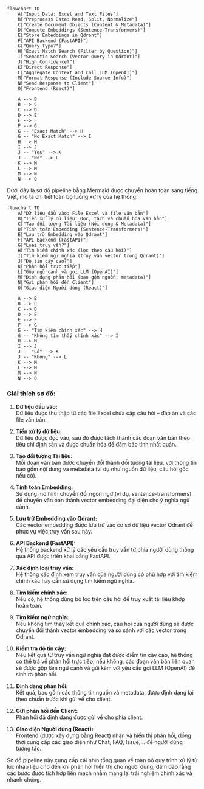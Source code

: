 ```mermaid
flowchart TD
    A["Input Data: Excel and Text Files"]
    B["Preprocess Data: Read, Split, Normalize"]
    C["Create Document Objects (Content & Metadata)"]
    D["Compute Embeddings (Sentence-Transformers)"]
    E["Store Embeddings in Qdrant"]
    F["API Backend (FastAPI)"]
    G["Query Type?"]
    H["Exact Match Search (Filter by Question)"]
    I["Semantic Search (Vector Query in Qdrant)"]
    J["High Confidence?"]
    K["Direct Response"]
    L["Aggregate Context and Call LLM (OpenAI)"]
    M["Format Response (Include Source Info)"]
    N["Send Response to Client"]
    O["Frontend (React)"]

    A --> B
    B --> C
    C --> D
    D --> E
    E --> F
    F --> G
    G -- "Exact Match" --> H
    G -- "No Exact Match" --> I
    H --> M
    I --> J
    J -- "Yes" --> K
    J -- "No" --> L
    K --> M
    L --> M
    M --> N
    N --> O
```

Dưới đây là sơ đồ pipeline bằng Mermaid được chuyển hoàn toàn sang tiếng Việt, mô tả chi tiết toàn bộ luồng xử lý của hệ thống:

```mermaid
flowchart TD
    A["Dữ liệu đầu vào: File Excel và file văn bản"]
    B["Tiền xử lý dữ liệu: Đọc, tách và chuẩn hóa văn bản"]
    C["Tạo đối tượng Tài liệu (Nội dung & Metadata)"]
    D["Tính toán Embedding (Sentence-Transformers)"]
    E["Lưu trữ Embedding vào Qdrant"]
    F["API Backend (FastAPI)"]
    G["Loại truy vấn?"]
    H["Tìm kiếm chính xác (lọc theo câu hỏi)"]
    I["Tìm kiếm ngữ nghĩa (truy vấn vector trong Qdrant)"]
    J["Độ tin cậy cao?"]
    K["Phản hồi trực tiếp"]
    L["Gộp ngữ cảnh và gọi LLM (OpenAI)"]
    M["Định dạng phản hồi (bao gồm nguồn, metadata)"]
    N["Gửi phản hồi đến Client"]
    O["Giao diện Người dùng (React)"]

    A --> B
    B --> C
    C --> D
    D --> E
    E --> F
    F --> G
    G -- "Tìm kiếm chính xác" --> H
    G -- "Không tìm thấy chính xác" --> I
    H --> M
    I --> J
    J -- "Có" --> K
    J -- "Không" --> L
    K --> M
    L --> M
    M --> N
    N --> O
```

### Giải thích sơ đồ:
1. **Dữ liệu đầu vào:**  
   Dữ liệu được thu thập từ các file Excel chứa cặp câu hỏi – đáp án và các file văn bản.

2. **Tiền xử lý dữ liệu:**  
   Dữ liệu được đọc vào, sau đó được tách thành các đoạn văn bản theo tiêu chí định sẵn và được chuẩn hóa để đảm bảo tính nhất quán.

3. **Tạo đối tượng Tài liệu:**  
   Mỗi đoạn văn bản được chuyển đổi thành đối tượng tài liệu, với thông tin bao gồm nội dung và metadata (ví dụ như nguồn dữ liệu, câu hỏi gốc nếu có).

4. **Tính toán Embedding:**  
   Sử dụng mô hình chuyển đổi ngôn ngữ (ví dụ, sentence-transformers) để chuyển văn bản thành vector embedding đại diện cho ý nghĩa ngữ cảnh.

5. **Lưu trữ Embedding vào Qdrant:**  
   Các vector embedding được lưu trữ vào cơ sở dữ liệu vector Qdrant để phục vụ việc truy vấn sau này.

6. **API Backend (FastAPI):**  
   Hệ thống backend xử lý các yêu cầu truy vấn từ phía người dùng thông qua API được triển khai bằng FastAPI.

7. **Xác định loại truy vấn:**  
   Hệ thống xác định xem truy vấn của người dùng có phù hợp với tìm kiếm chính xác hay cần sử dụng tìm kiếm ngữ nghĩa.

8. **Tìm kiếm chính xác:**  
   Nếu có, hệ thống dùng bộ lọc trên câu hỏi để truy xuất tài liệu khớp hoàn toàn.

9. **Tìm kiếm ngữ nghĩa:**  
   Nếu không tìm thấy kết quả chính xác, câu hỏi của người dùng sẽ được chuyển đổi thành vector embedding và so sánh với các vector trong Qdrant.

10. **Kiểm tra độ tin cậy:**  
    Nếu kết quả từ truy vấn ngữ nghĩa đạt được điểm tin cậy cao, hệ thống có thể trả về phản hồi trực tiếp; nếu không, các đoạn văn bản liên quan sẽ được gộp làm ngữ cảnh và gửi kèm với yêu cầu gọi LLM (OpenAI) để sinh ra phản hồi.

11. **Định dạng phản hồi:**  
    Kết quả, bao gồm các thông tin nguồn và metadata, được định dạng lại theo chuẩn trước khi gửi về cho client.

12. **Gửi phản hồi đến Client:**  
    Phản hồi đã định dạng được gửi về cho phía client.

13. **Giao diện Người dùng (React):**  
    Frontend (được xây dựng bằng React) nhận và hiển thị phản hồi, đồng thời cung cấp các giao diện như Chat, FAQ, Issue,… để người dùng tương tác.

Sơ đồ pipeline này cung cấp cái nhìn tổng quan về toàn bộ quy trình xử lý từ lúc nhập liệu cho đến khi phản hồi hiển thị cho người dùng, đảm bảo rằng các bước được tích hợp liền mạch nhằm mang lại trải nghiệm chính xác và nhanh chóng.
